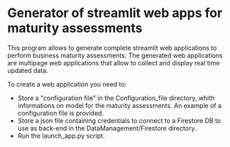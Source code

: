 # Generator of streamlit web apps for maturity assessments
This program allows to generate complete streamlit web applications to perform business maturity assessments. 
The generated web applications are multipage web applications that allow to collect and display real time updated data.

To create a web application you need to:
- Store a "configuration file" in the Configuration_file directory, whith informations on model for the maturity assessments. An example of a configuration file is provided.
- Store a json file containing credentials to connect to a Firestore DB to use as back-end in the DataManagement/Firestore directory.
- Run the launch_app.py script.


